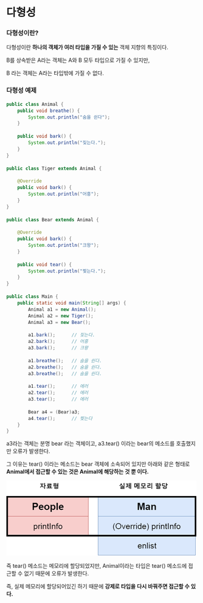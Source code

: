 # 다형성

### 다형성이란?

다형성이란 **하나의 객체가 여러 타입을 가질 수 있는** 객체 지향의 특징이다.

B를 상속받은 A라는 객체는 A와 B 모두 타입으로 가질 수 있지만,

B 라는 객체는 A라는 타입밖에 가질 수 없다.

### 다형성 예제

```java
public class Animal {
    public void breathe() {
        System.out.println("숨을 쉰다");
    }
    
    public void bark() {
        System.out.println("짖는다.");
    }
}

public class Tiger extends Animal {
    
    @Override
    public void bark() {
        System.out.println("어흥");
    }
}

public class Bear extends Animal {
    
    @Override
    public void bark() {
        System.out.println("크왕");
    }
    
    public void tear() {
        System.out.println("찢는다.");
    }
}

public class Main {
    public static void main(String[] args) {
        Animal a1 = new Animal();
        Animal a2 = new Tiger();
        Animal a3 = new Bear();
        
        a1.bark(); 		// 짖는다.
        a2.bark();		// 어흥
        a3.bark();	  	// 크왕
        
        a1.breathe();	// 숨을 쉰다.
        a2.breathe();	// 숨을 쉰다.
        a3.breathe();	// 숨을 쉰다.
        
        a1.tear();		// 에러
        a2.tear();		// 에러
        a3.tear();		// 에러
        
        Bear a4 = (Bear)a3;
        a4.tear();		// 찢는다
    }
}
```

a3라는 객체는 분명 bear 라는 객체이고, a3.tear() 이라는 bear의 메소드를 호출했지만 오류가 발생한다.

그 이유는 tear() 이라는 메소드는 bear 객체에 소속되어 있지만 아래와 같은 형태로 **Animal에서 접근할 수 있는 것은 Animal에 해당하는 것 뿐 이다.**

![image-20210330110711582](./images/polymorphism.png)

즉 tear() 메소드는 메모리에 할당되었지만, Animal이라는 타입은 tear() 메소드에 접근할 수 없기 때문에 오류가 발생한다.

즉, 실제 메모리에 할당되어있긴 하기 때문에 **강제로 타입을 다시 바꿔주면 접근할 수 있다.**

